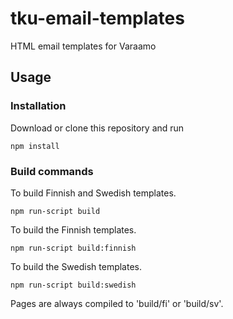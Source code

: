 # tku-email-templates
HTML email templates for Varaamo
## Usage
### Installation
Download or clone this repository and run 
```
npm install
```
### Build commands
To build Finnish and Swedish templates.
```
npm run-script build
```

To build the Finnish templates.
```
npm run-script build:finnish
```

To build the Swedish templates.
```
npm run-script build:swedish
```

Pages are always compiled to 'build/fi' or 'build/sv'.
